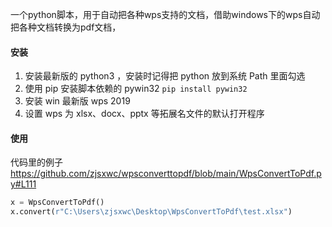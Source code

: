一个python脚本，用于自动把各种wps支持的文档，借助windows下的wps自动把各种文档转换为pdf文档，

#### 安装
1. 安装最新版的 python3 ，安装时记得把 python 放到系统 Path 里面勾选
2. 使用 pip 安装脚本依赖的 pywin32 `pip install pywin32`
3. 安装 win 最新版 wps 2019
4. 设置 wps 为 xlsx、docx、pptx 等拓展名文件的默认打开程序

#### 使用

代码里的例子 https://github.com/zjsxwc/wpsconverttopdf/blob/main/WpsConvertToPdf.py#L111
```python
x = WpsConvertToPdf()
x.convert(r"C:\Users\zjsxwc\Desktop\WpsConvertToPdf\test.xlsx")
```

